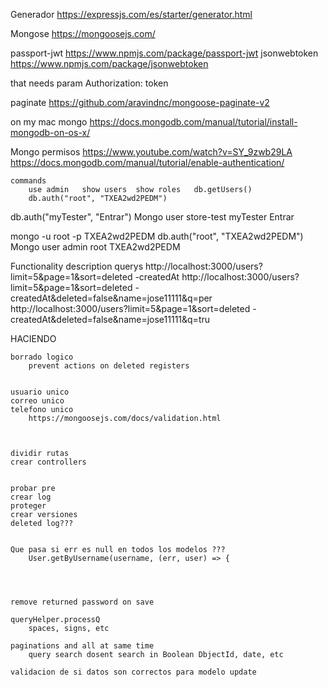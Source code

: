 Generador
    https://expressjs.com/es/starter/generator.html

Mongose
    https://mongoosejs.com/




passport-jwt
    https://www.npmjs.com/package/passport-jwt
jsonwebtoken
    https://www.npmjs.com/package/jsonwebtoken

that needs param 
    Authorization: token


paginate
    https://github.com/aravindnc/mongoose-paginate-v2





on my mac
    mongo
        https://docs.mongodb.com/manual/tutorial/install-mongodb-on-os-x/



Mongo permisos
	https://www.youtube.com/watch?v=SY_9zwb29LA
	https://docs.mongodb.com/manual/tutorial/enable-authentication/
    
    commands
        use admin   show users  show roles   db.getUsers()
        db.auth("root", "TXEA2wd2PEDM")



db.auth("myTester", "Entrar")
Mongo user store-test
	myTester
	Entrar

mongo -u root -p TXEA2wd2PEDM
db.auth("root", "TXEA2wd2PEDM")
Mongo user admin
	root
	TXEA2wd2PEDM











Functionality description
    querys
        http://localhost:3000/users?limit=5&page=1&sort=deleted -createdAt
        http://localhost:3000/users?limit=5&page=1&sort=deleted -createdAt&deleted=false&name=jose11111&q=per
        http://localhost:3000/users?limit=5&page=1&sort=deleted -createdAt&deleted=false&name=jose11111&q=tru







HACIENDO






    borrado logico
        prevent actions on deleted registers

    
    usuario unico
    correo unico
    telefono unico
        https://mongoosejs.com/docs/validation.html
    


    dividir rutas
    crear controllers


    probar pre
    crear log
    proteger
    crear versiones
    deleted log???


    Que pasa si err es null en todos los modelos ???
        User.getByUsername(username, (err, user) => {




    remove returned password on save

    queryHelper.processQ 
        spaces, signs, etc

    paginations and all at same time
        query search dosent search in Boolean DbjectId, date, etc

    validacion de si datos son correctos para modelo update


